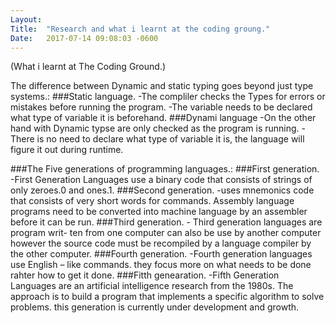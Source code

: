 ```yaml
---
Layout:	
Title:	"Research and what i learnt at the coding groung."
Date:	2017-07-14 09:08:03 -0600
---
```


(What i learnt at The Coding Ground.)

The difference between Dynamic and static typing goes beyond just type systems.:
###Static language.
	-The compliler checks the Types for errors or mistakes before running the program.
	-The variable needs to be declared what type of variable it is beforehand.
###Dynami language
	-On the other hand with Dynamic typse are only checked as the program is running.
	-There is no need to declare what type of variable it is, the language will figure it out during runtime.

###The Five generations of programming languages.:
###First generation.
	-First Generation Languages use a binary code that consists of strings of only zeroes.0 and ones.1.
###Second generation.
	-uses mnemonics code that consists of very short words for commands. Assembly language programs need to be converted into machine language by an assembler before it can be run.
###Third generation.
	- Third generation languages are program writ- ten from one computer can also be use by another computer however the source code must be recompiled by a language compiler by the other computer.
###Fourth generation.
	-Fourth generation languages use English – like commands. they focus more on what needs to be done rahter how to get it done.
###Fitth genearation.
	-Fifth Generation Languages are an artificial intelligence research from the 1980s. The approach is to build a program that implements a specific algorithm to solve problems. this generation is currently under development and growth.  
